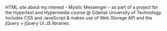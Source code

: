 HTML site about my interest - Mystic Messenger - as part of a project for the Hypertext and Hypermedia course @ Gdańsk University of Technology.
Includes CSS and JavaScript & makes use of Web Storage API and the jQuery + jQuery UI JS libraries.
